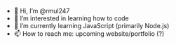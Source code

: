 - 👋 Hi, I’m @rmul247
- 👀 I’m interested in learning how to code
- 🌱 I’m currently learning JavaScript (primarily Node.js)
- 📫 How to reach me: upcoming website/portfolio (?)

<!---
rmul247/rmul247 is a ✨ special ✨ repository because its `README.md` (this file) appears on your GitHub profile.
You can click the Preview link to take a look at your changes.
--->

